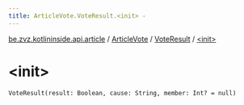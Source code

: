 ```yaml
---
title: ArticleVote.VoteResult.<init> - 
---
```


[be.zvz.kotlininside.api.article](../../index.html) / [ArticleVote](../index.html) / [VoteResult](index.html) / [&lt;init&gt;](./-init-.html)

# &lt;init&gt;

`VoteResult(result: Boolean, cause: String, member: Int? = null)`